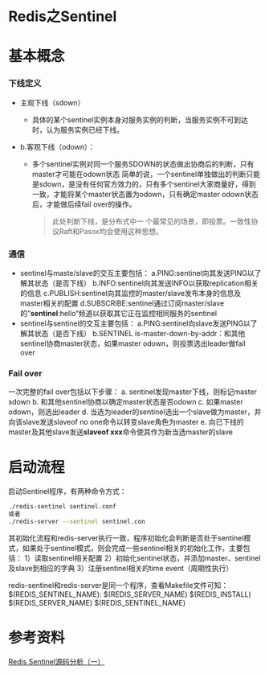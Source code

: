 # Redis之Sentinel

# 基本概念

### 下线定义
- 主观下线（sdown）

  - 具体的某个sentinel实例本身对服务实例的判断，当服务实例不可到达时，认为服务实例已经下线。

- b.客观下线（odown）：

  - 多个sentinel实例对同一个服务SDOWN的状态做出协商后的判断，只有master才可能在odown状态
    简单的说，一个sentinel单独做出的判断只能是sdown，是没有任何官方效力的，只有多个sentinel大家商量好，得到一致，才能将某个master状态置为odown，只有确定master odown状态后，才能做后续fail over的操作。

    > 此处判断下线，是分布式中一 个最常见的场景，即投票。一致性协议Raft和Pasox均会使用这种思想。

### 通信
- sentinel与maste/slave的交互主要包括：
  a.PING:sentinel向其发送PING以了解其状态（是否下线）
  b.INFO:sentinel向其发送INFO以获取replication相关的信息
  c.PUBLISH:sentinel向其监控的master/slave发布本身的信息及master相关的配置
  d.SUBSCRIBE:sentinel通过订阅master/slave的”__sentinel__:hello“频道以获取其它正在监控相同服务的sentinel
- sentinel与sentinel的交互主要包括：
  a.PING:sentinel向slave发送PING以了解其状态（是否下线）
  b.SENTINEL is-master-down-by-addr：和其他sentinel协商master状态，如果master odown，则投票选出leader做fail over

### Fail over
一次完整的fail over包括以下步骤：
a. sentinel发现master下线，则标记master sdown
b. 和其他sentinel协商以确定master状态是否odown
c. 如果master odown，则选出leader
d. 当选为leader的sentinel选出一个slave做为master，并向该slave发送slaveof no one命令以转变slave角色为master
e. 向已下线的master及其他slave发送**slaveof xxx**命令使其作为新当选master的slave



# 启动流程

启动Sentinel程序，有两种命令方式：

```sh
./redis-sentinel sentinel.conf
或者
./redis-server --sentinel sentinel.con
```



其初始化流程和redis-server执行一致，程序初始化会判断是否处于sentinel模式，如果处于sentinel模式，则会完成一些sentinel相关的初始化工作，主要包括：
1）读取sentinel相关配置
2）初始化sentinel状态，并添加master、sentinel及slave到相应的字典
3）注册sentinel相关的time event（周期性执行）

redis-sentinel和redis-server是同一个程序，查看Makefile文件可知：
$(REDIS_SENTINEL_NAME): $(REDIS_SERVER_NAME)
$(REDIS_INSTALL) $(REDIS_SERVER_NAME) $(REDIS_SENTINEL_NAME) 

# 参考资料

[Redis Sentinel源码分析（一）](https://blog.csdn.net/yfkiss/article/details/22151175)

